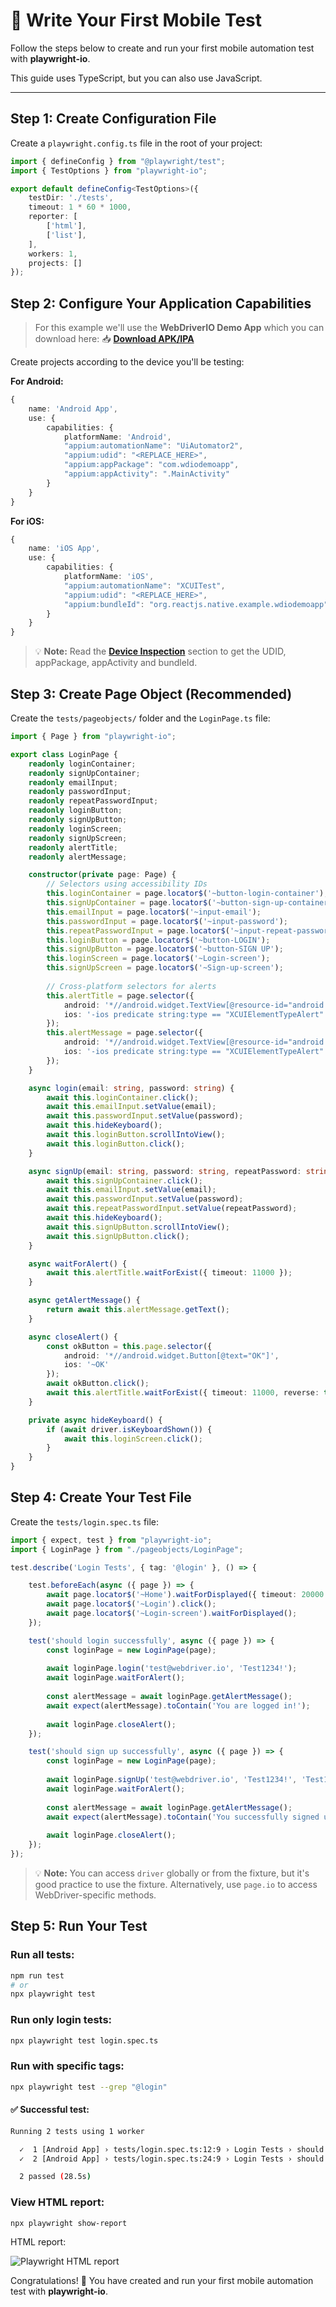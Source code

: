 # 📝 Write Your First Mobile Test

Follow the steps below to create and run your first mobile automation test with **playwright-io**.

This guide uses TypeScript, but you can also use JavaScript.

---

## Step 1: Create Configuration File

Create a `playwright.config.ts` file in the root of your project:

```ts
import { defineConfig } from "@playwright/test";
import { TestOptions } from "playwright-io";

export default defineConfig<TestOptions>({
    testDir: './tests',
    timeout: 1 * 60 * 1000,
    reporter: [
        ['html'],
        ['list'],
    ],
    workers: 1,
    projects: []
});
```

## Step 2: Configure Your Application Capabilities

> For this example we'll use the **WebDriverIO Demo App** which you can download here:
> 📥 **[Download APK/IPA](https://github.com/webdriverio/native-demo-app/releases/tag/v1.0.8)**

Create projects according to the device you'll be testing:

**For Android:**
```ts
{
    name: 'Android App',
    use: {
        capabilities: {
            platformName: 'Android',
            "appium:automationName": "UiAutomator2",
            "appium:udid": "<REPLACE_HERE>",
            "appium:appPackage": "com.wdiodemoapp",
            "appium:appActivity": ".MainActivity"
        }
    }
}
```

**For iOS:**
```ts
{
    name: 'iOS App',
    use: {
        capabilities: {
            platformName: 'iOS',
            "appium:automationName": "XCUITest",
            "appium:udid": "<REPLACE_HERE>",
            "appium:bundleId": "org.reactjs.native.example.wdiodemoapp"
        }
    }
}
```

> 💡 **Note:** Read the **[Device Inspection](prerequisites/device-inspection.md)** section to get the UDID, appPackage, appActivity and bundleId.


## Step 3: Create Page Object (Recommended)

Create the `tests/pageobjects/` folder and the `LoginPage.ts` file:

```ts
import { Page } from "playwright-io";

export class LoginPage {
    readonly loginContainer;
    readonly signUpContainer;
    readonly emailInput;
    readonly passwordInput;
    readonly repeatPasswordInput;
    readonly loginButton;
    readonly signUpButton;
    readonly loginScreen;
    readonly signUpScreen;
    readonly alertTitle;
    readonly alertMessage;

    constructor(private page: Page) {
        // Selectors using accessibility IDs
        this.loginContainer = page.locator$('~button-login-container');
        this.signUpContainer = page.locator$('~button-sign-up-container');
        this.emailInput = page.locator$('~input-email');
        this.passwordInput = page.locator$('~input-password');
        this.repeatPasswordInput = page.locator$('~input-repeat-password');
        this.loginButton = page.locator$('~button-LOGIN');
        this.signUpButton = page.locator$('~button-SIGN UP');
        this.loginScreen = page.locator$('~Login-screen');
        this.signUpScreen = page.locator$('~Sign-up-screen');
        
        // Cross-platform selectors for alerts
        this.alertTitle = page.selector({
            android: '*//android.widget.TextView[@resource-id="android:id/alertTitle"]',
            ios: '-ios predicate string:type == "XCUIElementTypeAlert"'
        });
        this.alertMessage = page.selector({
            android: '*//android.widget.TextView[@resource-id="android:id/message"]',
            ios: '-ios predicate string:type == "XCUIElementTypeAlert"'
        });
    }

    async login(email: string, password: string) {
        await this.loginContainer.click();
        await this.emailInput.setValue(email);
        await this.passwordInput.setValue(password);
        await this.hideKeyboard();
        await this.loginButton.scrollIntoView();
        await this.loginButton.click();
    }

    async signUp(email: string, password: string, repeatPassword: string) {
        await this.signUpContainer.click();
        await this.emailInput.setValue(email);
        await this.passwordInput.setValue(password);
        await this.repeatPasswordInput.setValue(repeatPassword);
        await this.hideKeyboard();
        await this.signUpButton.scrollIntoView();
        await this.signUpButton.click();
    }

    async waitForAlert() {
        await this.alertTitle.waitForExist({ timeout: 11000 });
    }

    async getAlertMessage() {
        return await this.alertMessage.getText();
    }

    async closeAlert() {
        const okButton = this.page.selector({
            android: '*//android.widget.Button[@text="OK"]',
            ios: '~OK'
        });
        await okButton.click();
        await this.alertTitle.waitForExist({ timeout: 11000, reverse: true });
    }

    private async hideKeyboard() {
        if (await driver.isKeyboardShown()) {
            await this.loginScreen.click();
        }
    }
}
```

## Step 4: Create Your Test File

Create the `tests/login.spec.ts` file:

```ts
import { expect, test } from "playwright-io";
import { LoginPage } from "./pageobjects/LoginPage";

test.describe('Login Tests', { tag: '@login' }, () => {

    test.beforeEach(async ({ page }) => {
        await page.locator$('~Home').waitForDisplayed({ timeout: 20000 });
        await page.locator$('~Login').click();
        await page.locator$('~Login-screen').waitForDisplayed();
    });

    test('should login successfully', async ({ page }) => {
        const loginPage = new LoginPage(page);
        
        await loginPage.login('test@webdriver.io', 'Test1234!');
        await loginPage.waitForAlert();
        
        const alertMessage = await loginPage.getAlertMessage();
        await expect(alertMessage).toContain('You are logged in!');
        
        await loginPage.closeAlert();
    });

    test('should sign up successfully', async ({ page }) => {
        const loginPage = new LoginPage(page);
        
        await loginPage.signUp('test@webdriver.io', 'Test1234!', 'Test1234!');
        await loginPage.waitForAlert();
        
        const alertMessage = await loginPage.getAlertMessage();
        await expect(alertMessage).toContain('You successfully signed up!');
        
        await loginPage.closeAlert();
    });
});
```

> 💡 **Note:** You can access `driver` globally or from the fixture, but it's good practice to use the fixture. Alternatively, use `page.io` to access WebDriver-specific methods.

## Step 5: Run Your Test

### **Run all tests:**
```bash
npm run test
# or
npx playwright test
```

### **Run only login tests:**
```bash
npx playwright test login.spec.ts
```

### **Run with specific tags:**
```bash
npx playwright test --grep "@login"
```

#### **✅ Successful test:**
```bash
Running 2 tests using 1 worker

  ✓  1 [Android App] › tests/login.spec.ts:12:9 › Login Tests › should login successfully @login (13.2s)
  ✓  2 [Android App] › tests/login.spec.ts:24:9 › Login Tests › should sign up successfully @login (14.3s)

  2 passed (28.5s)
```

### **View HTML report:**
```bash
npx playwright show-report
```

HTML report:

![Playwright HTML report](./_media/playwright-report.png ':size=100%')

Congratulations! 🎉 You have created and run your first mobile automation test with **playwright-io**.